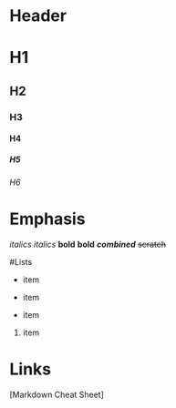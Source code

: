 # Header

# H1
## H2
### H3
#### H4
##### H5
###### H6

# Emphasis
*italics*
_italics_
**bold**
__bold__
**_combined_**
~~scratch~~

#Lists
- item
* item
+ item
1. item

# Links

[Markdown Cheat Sheet] 
